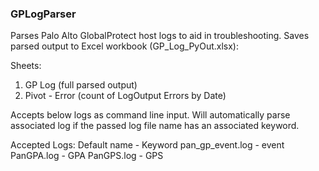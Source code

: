 ### GPLogParser

Parses Palo Alto GlobalProtect host logs to aid in troubleshooting. Saves parsed output to Excel workbook (GP_Log_PyOut.xlsx):

Sheets:
1. GP Log (full parsed output)
2. Pivot - Error (count of LogOutput Errors by Date)

Accepts below logs as command line input. Will automatically parse associated log if the passed log file name has an associated keyword.

Accepted Logs:
Default name - Keyword
pan_gp_event.log - event
PanGPA.log - GPA
PanGPS.log - GPS
